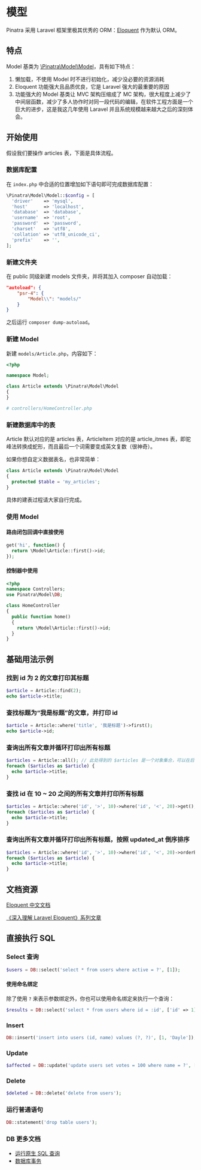 # 模型

Pinatra 采用 Laravel 框架里极其优秀的 ORM：[Eloquent](https://github.com/Illuminate/Database/) 作为默认 ORM。

## 特点

Model 基类为 [\Pinatra\Model\Model](https://github.com/Pinatra/Pinatra/blob/master/src/Model/Model.php)，具有如下特点：

1. 懒加载，不使用 Model 时不进行初始化，减少没必要的资源消耗
2. Eloquent 功能强大且品质优良，它是 Laravel 强大的最重要的原因
3. 功能强大的 Model 基类让 MVC 架构压缩成了 MC 架构，很大程度上减少了中间层函数，减少了多人协作时对同一段代码的编辑，在软件工程方面是一个巨大的进步，这是我这几年使用 Laravel 并且系统规模越来越大之后的深刻体会。

## 开始使用

假设我们要操作 articles 表，下面是具体流程。

### 数据库配置

在 `index.php` 中合适的位置增加如下语句即可完成数据库配置：

```php
\Pinatra\Model\Model::$config = [
  'driver'    => 'mysql',
  'host'      => 'localhost',
  'database'  => 'database',
  'username'  => 'root',
  'password'  => 'password',
  'charset'   => 'utf8',
  'collation' => 'utf8_unicode_ci',
  'prefix'    => '',
];
```

### 新建文件夹

在 public 同级新建 models 文件夹，并将其加入 composer 自动加载：

```json
"autoload": {
    "psr-4": {
        "Model\\": "models/"
    }
}
```

之后运行 `composer dump-autoload`。

### 新建 Model

新建 `models/Article.php`，内容如下：

```php
<?php

namespace Model;

class Article extends \Pinatra\Model\Model
{
}

# controllers/HomeController.php

```

### 新建数据库中的表

Article 默认对应的是 articles 表，ArticleItem 对应的是 article_itmes 表，即驼峰法转换成蛇形，而且最后一个词需要变成英文复数（很神奇）。

如果你想自定义数据表名，也非常简单：

```php
class Article extends \Pinatra\Model\Model
{
  protected $table = 'my_articles';
}
```

具体的建表过程请大家自行完成。

### 使用 Model

#### 路由闭包回调中直接使用

```php
get('hi', function() {
  return \Model\Article::first()->id;
});
```

#### 控制器中使用

```php
<?php
namespace Controllers;
use Pinatra\Model\DB;

class HomeController
{
  public function home()
  {
    return \Model\Article::first()->id;
  }
}
```


## 基础用法示例

### 找到 id 为 2 的文章打印其标题

```php
$article = Article::find(2);
echo $article->title;
```

### 查找标题为“我是标题”的文章，并打印 id

```php
$article = Article::where('title', '我是标题')->first();
echo $article->id;
```

### 查询出所有文章并循环打印出所有标题

```php
$articles = Article::all(); // 此处得到的 $articles 是一个对象集合，可以在后面加上 '->toArray()' 变成多维数组。
foreach ($articles as $article) {
  echo $article->title;
}
```

### 查找 id 在 10 ~ 20 之间的所有文章并打印所有标题

```php
$articles = Article::where('id', '>', 10)->where('id', '<', 20)->get();
foreach ($articles as $article) {
  echo $article->title;
}
```

### 查询出所有文章并循环打印出所有标题，按照 updated_at 倒序排序

```php
$articles = Article::where('id', '>', 10)->where('id', '<', 20)->orderBy('updated_at', 'desc')->get();
foreach ($articles as $article) {
  echo $article->title;
}
```

## 文档资源

[Eloquent 中文文档](https://laravel-china.org/docs/laravel/5.6/eloquent/1403)

[《深入理解 Laravel Eloquent》系列文章](https://lvwenhan.com/laravel/421.html)

## 直接执行 SQL

### Select 查询

```php
$users = DB::select('select * from users where active = ?', [1]);
```

#### 使用命名绑定

除了使用 `?` 来表示参数绑定外，你也可以使用命名绑定来执行一个查询：

```php
$results = DB::select('select * from users where id = :id', ['id' => 1]);
```

### Insert

```php
DB::insert('insert into users (id, name) values (?, ?)', [1, 'Dayle']);
```

### Update

```php
$affected = DB::update('update users set votes = 100 where name = ?', ['John']);
```

### Delete

```php
$deleted = DB::delete('delete from users');
```

### 运行普通语句

```php
DB::statement('drop table users');
```

### DB 更多文档

* [运行原生 SQL 查询](https://laravel-china.org/docs/laravel/5.6/database/1397#running-queries)
* [数据库事务](https://laravel-china.org/docs/laravel/5.6/database/1397#database-transactions)